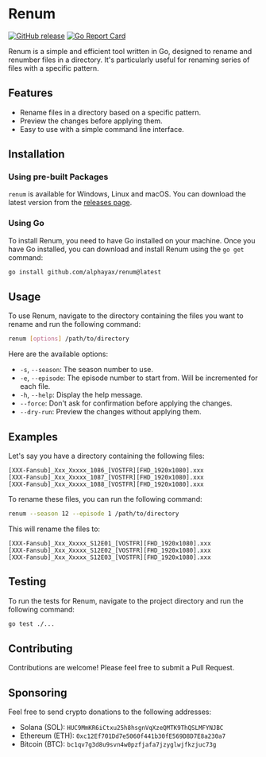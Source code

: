 # Renum

[![GitHub release](https://img.shields.io/github/v/release/alphayax/renum)](https://github.com/alphayax/renum/releases/latest)
[![Go Report Card](https://goreportcard.com/badge/github.com/alphayax/renum)](https://goreportcard.com/report/github.com/alphayax/renum)

Renum is a simple and efficient tool written in Go, designed to rename and renumber files in a directory. It's particularly useful for renaming series of files with a specific pattern.

## Features

- Rename files in a directory based on a specific pattern.
- Preview the changes before applying them.
- Easy to use with a simple command line interface.

## Installation

### Using pre-built Packages

`renum` is available for Windows, Linux and macOS. You can download the latest version from the [releases page](https://github.com/alphayax/renum/releases).

### Using Go

To install Renum, you need to have Go installed on your machine. Once you have Go installed, you can download and install Renum using the `go get` command:

```bash
go install github.com/alphayax/renum@latest
```

## Usage
To use Renum, navigate to the directory containing the files you want to rename and run the following command:
```bash
renum [options] /path/to/directory
```
Here are the available options: 
- `-s`, `--season`: The season number to use.
- `-e`, `--episode`: The episode number to start from. Will be incremented for each file.
- `-h`, `--help`: Display the help message.
- `--force`: Don't ask for confirmation before applying the changes.
- `--dry-run`: Preview the changes without applying them.

## Examples

Let's say you have a directory containing the following files:
```
[XXX-Fansub]_Xxx_Xxxxx_1086_[VOSTFR][FHD_1920x1080].xxx
[XXX-Fansub]_Xxx_Xxxxx_1087_[VOSTFR][FHD_1920x1080].xxx
[XXX-Fansub]_Xxx_Xxxxx_1088_[VOSTFR][FHD_1920x1080].xxx
```

To rename these files, you can run the following command:
```bash
renum --season 12 --episode 1 /path/to/directory
```

This will rename the files to:
```
[XXX-Fansub]_Xxx_Xxxxx_S12E01_[VOSTFR][FHD_1920x1080].xxx
[XXX-Fansub]_Xxx_Xxxxx_S12E02_[VOSTFR][FHD_1920x1080].xxx
[XXX-Fansub]_Xxx_Xxxxx_S12E03_[VOSTFR][FHD_1920x1080].xxx
```


## Testing
To run the tests for Renum, navigate to the project directory and run the following command:
```bash
go test ./...
```


## Contributing
Contributions are welcome! Please feel free to submit a Pull Request.


## Sponsoring
Feel free to send crypto donations to the following addresses:
- Solana (SOL): `HUC9MmKR6iCtxu25h8hsgnVqXzeQMTK9ThQSLMFYNJBC`
- Ethereum (ETH): `0xc12Ef701Dd7e5060f441b30fE569D8D7E8a230a7`
- Bitcoin (BTC): `bc1qv7g3d8u9svn4w0pzfjafa7jzyglwjfkzjuc73g`
